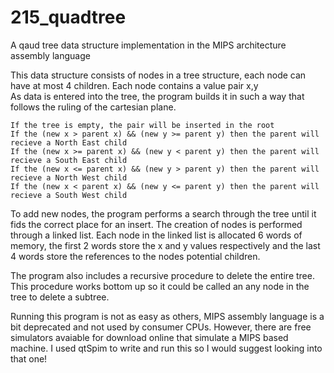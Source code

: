 # 215_quadtree
A qaud tree data structure implementation in the MIPS architecture assembly language

This data structure consists of nodes in a tree structure, each node can have at most 4 children. Each node contains a value pair x,y  
As data is entered into the tree, the program builds it in such a way that follows the ruling of the cartesian plane.  

    If the tree is empty, the pair will be inserted in the root 
    If the (new x > parent x) && (new y >= parent y) then the parent will recieve a North East child
    If the (new x >= parent x) && (new y < parent y) then the parent will recieve a South East child    
    If the (new x <= parent x) && (new y > parent y) then the parent will recieve a North West child   
    If the (new x < parent x) && (new y <= parent y) then the parent will recieve a South West child    

To add new nodes, the program performs a search through the tree until it fids the correct place for an insert. The creation of nodes is performed through a linked list. Each node in the linked list is allocated 6 words of memory, the first 2 words store the x and y values respectively and the last 4 words store the references to the nodes potential children.

The program also includes a recursive procedure to delete the entire tree. This procedure works bottom up so it could be called an any node in the tree to delete a subtree.

Running this program is not as easy as others, MIPS assembly language is a bit deprecated and not used by consumer CPUs. However, there are free simulators avaiable for download online that simulate a MIPS based machine. I used qtSpim to write and run this so I would suggest looking into that one!
